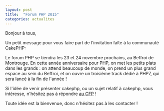 ```yaml
---
layout: post
title:  "Forum PHP 2015"
categories: actualites
---
```


Bonjour à tous,

Un petit message pour vous faire part de l'invitation faîte à la communauté CakePHP:

Le forum PHP se tiendra les 23 et 24 novembre prochains, au Beffroi de
Montrouge. En cette année anniversaire pour PHP, on met les petits plats dans
les grands : on attend beaucoup de monde, on prend un plus grand espace au sein
du Beffroi, et on ouvre un troisième track dédié à PHP7, qui sera lancé à la
fin de l'année !

Si l'idée de venir présenter cakephp, ou un sujet relatif à cakephp, vous
intéresse, n'hésitez pas à répondre [au CFP](http://www.afup.org/pages/forumphp2015/appel-a-conferenciers.php) !

Toute idée est la bienvenue, donc n'hésitez pas à les contacter !
